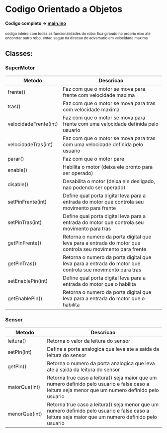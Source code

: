 # Codigo Orientado a Objetos

#### Codigo completo -> [main.ino](https://github.com/CodyKoInABox/sumoRobot/blob/main/arduino/OOP/main.ino)
<sub>codigo inteiro com todas as funcionalidades do robo: fica girando no proprio eixo ate encontrar outro robo, entao segue na direcao do adversario em velocidade maxima</sub>

## Classes:

### SuperMotor

| Metodo                           | Descricao                                                                                                 |
|----------------------------------|-----------------------------------------------------------------------------------------------------------|
| frente()                         | Faz com que o motor se mova para frente com velocidade maxima                                             |
| tras()                           | Faz com que o motor se mova para tras com velocidade maxima                                               |
| velocidadeFrente(int) | Faz com que o motor se mova para frente com uma velocidade definida pelo usuario                          |
| velocidadeTras(int)   | Faz com que o motor se mova para tras com uma velocidade definida pelo usuario                            |
| parar()                          | Faz com que o motor pare                                                                                  |
| enable()                         | Habilita o motor (deixa ele pronto para ser operado)                                                      |
| disable()                        | Desabilita o motor (deixa ele desligado, nao podendo ser operado)                                         |
| setPinFrente(int)          | Define qual porta digital leva para a entrada do motor que controla seu movimento para frente             |
| setPinTras(int)            | Define qual porta digital leva para a entrada do motor que controla seu movimento para tras               |
| getPinFrente()                   | Retorna o numero da porta digital que leva para a entrada do motor que controla seu movimento para frente |
| getPinTras()                     | Retorna o numero da porta digital que leva para a entrada do motor que controla sue movimento para tras   |
| setEnablePin(int)          | Define qual porta digital leva para a entrada do motor que o habilita                                     |
| getEnablePin()                   | Retorna o numero da porta digital que leva para a entrada do motor que o habilita                         |


### Sensor

| Metodo              | Descricao                                                                                                                                          |
|---------------------|----------------------------------------------------------------------------------------------------------------------------------------------------|
| leitura()           | Retorna o valor da leitura do sensor                                                                                                               |
| setPin(int)   | Define a porta analogica que leva ate a saida da leitura do sensor                                                                                 |
| getPin()            | Retorna o numero da porta analogica que leva ate a saida da leitura do sensor                                                                      |
| maiorQue(int) | Retorna true caso a leitura() seja maior que um numero definido pelo usuario e false caso a leitura seja menor que um numero definido pelo usuario |
| menorQue(int) | Retorna true caso a leitura() seja menor que um numero definido pelo usuario e false caso a leitura seja maior que um numero definido pelo usuario |
